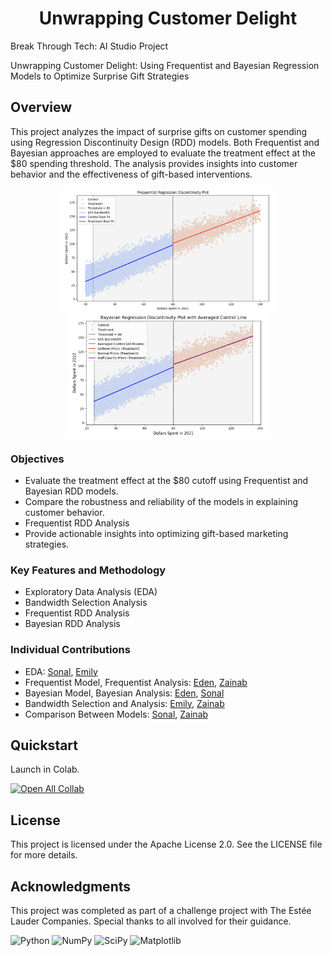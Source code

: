 <h1 align="center">Unwrapping Customer Delight</h1>

<p>Break Through Tech: AI Studio Project</p>
<p>Unwrapping Customer Delight: Using Frequentist and Bayesian Regression Models to Optimize Surprise Gift Strategies</p>

<h2>Overview</h2>
<p>This project analyzes the impact of surprise gifts on customer spending using Regression Discontinuity Design (RDD) models. Both Frequentist and Bayesian approaches are employed to evaluate the treatment effect at the $80 spending threshold. The analysis provides insights into customer behavior and the effectiveness of gift-based interventions.</p>


<div align="center">
  <a href="">
    <img height=200 align="center" src="./Images/Frequentist_RDD_Plot.png"  />
  </a>
  <a href="">
    <img height=200 align="center" src="./Images/Bayesian_RDD_Plot.png"  />
  </a>
</div>

<h3>Objectives</h3>
<ul>
  <li>Evaluate the treatment effect at the $80 cutoff using Frequentist and Bayesian RDD models.</li>
  <li>Compare the robustness and reliability of the models in explaining customer behavior.</li>
  <li>Frequentist RDD Analysis</li>
  <li>Provide actionable insights into optimizing gift-based marketing strategies.</li>
</ul>

<h3>Key Features and Methodology </h3>
<ul>
  <li>Exploratory Data Analysis (EDA)</li>
  <li>Bandwidth Selection Analysis</li>
  <li>Frequentist RDD Analysis</li>
  <li>Bayesian RDD Analysis</li>
</ul>


<h3>Individual Contributions</h3>
<ul>
  <li> EDA: <a href="https://github.com/s-bhatia1216">Sonal</a>, <a href="https://github.com/emilyp6">Emily</a></li>
  <li> Frequentist Model, Frequentist Analysis: <a href="https://github.com/edenhandom">Eden</a>, <a href="https://github.com/zzaneer086">Zainab</a></li>
  <li> Bayesian Model, Bayesian Analysis: <a href="https://github.com/edenhandom">Eden</a>, <a href="https://github.com/s-bhatia1216">Sonal</a></li>
  <li> Bandwidth Selection and Analysis: <a href="https://github.com/emilyp6">Emily</a>, <a href="https://github.com/zzaneer086">Zainab</a></li>
  <li> Comparison Between Models: <a href="https://github.com/s-bhatia1216">Sonal</a>, <a href="https://github.com/zzaneer086">Zainab</a></li>
</ul>

<h2>Quickstart</h2>
<p>Launch in Colab.</p>



[![Open All Collab](https://colab.research.google.com/assets/colab-badge.svg)](https://colab.research.google.com/github/zzaneer086/Unwrapping-Customer-Delight)

<h2>License</h2>
<p>This project is licensed under the Apache License 2.0. See the LICENSE file for more details.</p>

<h2>Acknowledgments</h2>
<p>This project was completed as part of a challenge project with The Estée Lauder Companies. Special thanks to all involved for their guidance.</p>

![Python](https://img.shields.io/badge/python-3670A0?style=for-the-badge&logo=python&logoColor=ffdd54)
![NumPy](https://img.shields.io/badge/numpy-%23013243.svg?style=for-the-badge&logo=numpy&logoColor=white)
![SciPy](https://img.shields.io/badge/SciPy-%230C55A5.svg?style=for-the-badge&logo=scipy&logoColor=%white)
![Matplotlib](https://img.shields.io/badge/Matplotlib-%23ffffff.svg?style=for-the-badge&logo=Matplotlib&logoColor=black)
